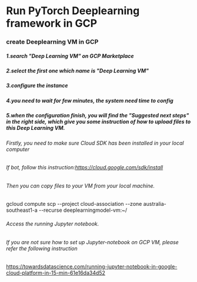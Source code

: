 # Run PyTorch Deeplearning framework in GCP


### create Deeplearning VM in GCP
##### 1.search "Deep Learning VM" on GCP Marketplace
##### 2.select the first one which name is "Deep Learning VM"
##### 3.configure the instance 

##### 4.you need to wait for few minutes, the system need time to config

##### 5.when the configuration finish, you will find the "Suggested next steps" in the right side, which give you some instruction of how to upload files to this Deep Learning VM.

###### Firstly, you need to make sure Cloud SDK has been installed in your local computer
###### If bot, follow this instruction:https://cloud.google.com/sdk/install

###### Then you can copy files to your VM from your local machine.
gcloud compute scp --project cloud-association --zone australia-southeast1-a --recurse <local file or directory> deeplearningmodel-vm:~/
  
  
###### Access the running Jupyter notebook.
###### If you are not sure how to set up Jupyter-notebook on GCP VM, please refer the following instruction
https://towardsdatascience.com/running-jupyter-notebook-in-google-cloud-platform-in-15-min-61e16da34d52
